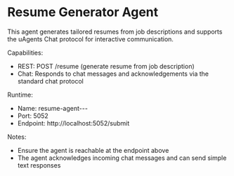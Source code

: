 # Resume Generator Agent

This agent generates tailored resumes from job descriptions and supports the uAgents Chat protocol for interactive communication.

Capabilities:
- REST: POST /resume (generate resume from job description)
- Chat: Responds to chat messages and acknowledgements via the standard chat protocol

Runtime:
- Name: resume-agent---
- Port: 5052
- Endpoint: http://localhost:5052/submit

Notes:
- Ensure the agent is reachable at the endpoint above
- The agent acknowledges incoming chat messages and can send simple text responses
